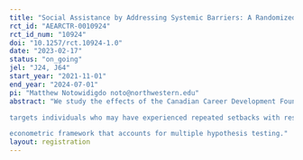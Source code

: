 ```yaml
---
title: "Social Assistance by Addressing Systemic Barriers: A Randomized Control Trial of the In Motion & Momentum+ Program"
rct_id: "AEARCTR-0010924"
rct_id_num: "10924"
doi: "10.1257/rct.10924-1.0"
date: "2023-02-17"
status: "on_going"
jel: "J24, J64"
start_year: "2021-11-01"
end_year: "2024-07-01"
pi: "Matthew Notowidigdo noto@northwestern.edu"
abstract: "We study the effects of the Canadian Career Development Foundation (CCDF) program In Motion and Momentum Plus (IM&M+). The program
targets individuals who may have experienced repeated setbacks with respect to traditional learning and/or work and provides activities aiming to improve their pre-employability skills. We propose an analysis of the effectiveness of the program through a randomized control trial (RCT) looking at several outcomes, such as, pre-employability skills, education, employment, earnings, and others. We combine online surveys with government administrative data and perform a cost-benefit analysis. To evaluate the results of the RCT, we present a straightforward
econometric framework that accounts for multiple hypothesis testing."
layout: registration
---
```


